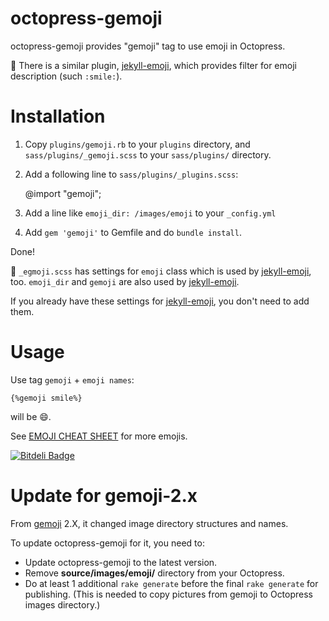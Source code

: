 octopress-gemoji
================

octopress-gemoji provides "gemoji" tag to use emoji in Octopress.

:memo:
There is a similar plugin, [jekyll-emoji](https://github.com/chriskempson/jekyll-emoji), which provides filter for emoji description (such `:smile:`).

# Installation

1. Copy `plugins/gemoji.rb` to your `plugins` directory,
and `sass/plugins/_gemoji.scss` to your `sass/plugins/` directory.

1. Add a following line to `sass/plugins/_plugins.scss`:

    @import "gemoji";

1. Add a line like `emoji_dir: /images/emoji` to your `_config.yml`

1. Add `gem 'gemoji'` to Gemfile and do `bundle install`.

Done!

:memo: `_egmoji.scss` has settings for `emoji` class which is used by [jekyll-emoji](https://github.com/chriskempson/jekyll-emoji), too.
`emoji_dir` and `gemoji` are also used by [jekyll-emoji](https://github.com/chriskempson/jekyll-emoji).

If you already have these settings for [jekyll-emoji](https://github.com/chriskempson/jekyll-emoji), you don't need to add them.

# Usage
Use tag `gemoji` + `emoji names`:

    {%gemoji smile%}
will be :smile:.

See [EMOJI CHEAT SHEET](http://www.emoji-cheat-sheet.com/) for more emojis.


[![Bitdeli Badge](https://d2weczhvl823v0.cloudfront.net/rcmdnk/octopress-gemoji/trend.png)](https://bitdeli.com/free "Bitdeli Badge")

# Update for gemoji-2.x

From [gemoji](https://github.com/github/gemoji) 2.X,
it changed image directory structures and names.

To update octopress-gemoji for it, you need to:

- Update octopress-gemoji to the latest version.
- Remove **source/images/emoji/** directory from your Octopress.
- Do at least 1 additional `rake generate` before the final `rake generate` for publishing.
(This is needed to copy pictures from gemoji to Octopress images directory.)




